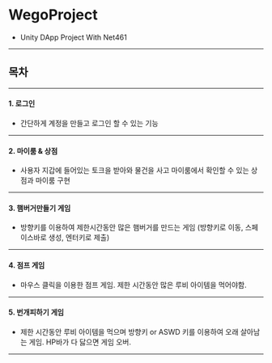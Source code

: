 # WegoProject
+ Unity DApp Project With Net461

------------------
목차 
------------------
------------------
#### 1. 로그인
+ 간단하게 계정을 만들고 로그인 할 수 있는 기능
------------------
#### 2. 마이룸 & 상점
+ 사용자 지갑에 들어있는 토크을 받아와 물건을 사고 마이룸에서 확인할 수 있는 상점과 마이룸 구현
------------------
#### 3. 햄버거만들기 게임
+ 방향키를 이용하여 제한시간동안 많은 햄버거를 만드는 게임 (방향키로 이동, 스페이스바로 생성, 엔터키로 제출)
------------------
#### 4. 점프 게임
+ 마우스 클릭을 이용한 점프 게임. 제한 시간동안 많은 루비 아이템을 먹어야함.
------------------
#### 5. 번개피하기 게임
+ 제한 시간동안 루비 아이템을 먹으며 방향키 or ASWD 키를 이용하여 오래 살아남는 게임. HP바가 다 닳으면 게임 오버. 
------------------
